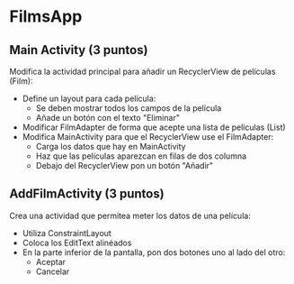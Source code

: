 # FilmsApp

## Main Activity (3 puntos)

Modifica la actividad principal para añadir un RecyclerView de películas (Film):
- Define un layout para cada película:
  - Se deben mostrar todos los campos de la película
  - Añade un botón con el texto "Eliminar"
- Modificar FilmAdapter de forma que acepte una lista de películas (List<Film>)
- Modifica MainActivity para que el RecyclerView use el FilmAdapter:
  - Carga los datos que hay en MainActivity
  - Haz que las películas aparezcan en filas de dos columna
  - Debajo del RecyclerView pon un botón "Añadir"

## AddFilmActivity (3 puntos)

Crea una actividad que permitea meter los datos de una película:
  - Utiliza ConstraintLayout
  - Coloca los EditText alinéados
  - En la parte inferior de la pantalla, pon dos botones uno al lado del otro:
    - Aceptar
    - Cancelar
